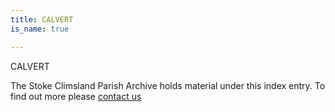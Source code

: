```yaml
---
title: CALVERT
is_name: true

---
```


CALVERT


The Stoke Climsland Parish Archive holds material under this index entry. To find out more please [contact us](/contact/)
